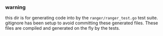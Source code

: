 ### warning

this dir is for generating code into by the `ranger/ranger_test.go` test suite.
gitignore has been setup to avoid committing these generated files. These files
are compiled and generated on the fly by the tests.
